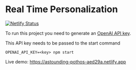 # Real Time Personalization

[![Netlify Status](https://api.netlify.com/api/v1/badges/ff99d6ad-4e9e-4276-b2d7-7b258dc8f461/deploy-status)](https://app.netlify.com/sites/astounding-pothos-aed29a/deploys)

To run this project you need to generate an [OpenAI API key](https://platform.openai.com/account/api-keys).

This API key needs to be passed to the start command

```shell
OPENAI_API_KEY=<key> npm start
```

Live demo: <https://astounding-pothos-aed29a.netlify.app>
